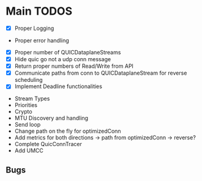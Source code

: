 # Main TODOS

- [x] Proper Logging
- Proper error handling
- [x] Proper number of QUICDataplaneStreams
- [x] Hide quic go not a udp conn message
- [x] Return proper numbers of Read/Write from API
- [x] Communicate paths from conn to QUICDataplaneStream for reverse scheduling
- [x] Implement Deadline functionalities
- Stream Types
- Priorities
- Crypto
- MTU Discovery and handling
- Send loop
- Change path on the fly for optimizedConn
- Add metrics for both directions -> path from optimizedConn -> reverse?
- Complete QuicConnTracer
- Add UMCC

## Bugs